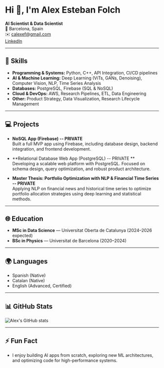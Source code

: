 # Hi 👋, I'm Alex Esteban Folch

**AI Scientist & Data Scientist**  
📍 Barcelona, Spain  
✉️ [calexef@gmail.com](mailto:calexef@gmail.com)  
[LinkedIn](https://linkedin.com/in/alex-esteban-folch-809788254/)

---

## 🧰 Skills

- **Programming & Systems:** Python, C++, API Integration, CI/CD pipelines  
- **AI & Machine Learning:** Deep Learning (ViTs, GANs, Denoising), Computer Vision, NLP, Time Series Analysis  
- **Databases:** PostgreSQL, Firebase (SQL & NoSQL)  
- **Cloud & DevOps:** AWS, Research Pipelines, ETL, Data Engineering  
- **Other:** Product Strategy, Data Visualization, Research Lifecycle Management

---

## 💻 Projects

- **NoSQL App (Firebase) -- PRIVATE**  
  Built a full MVP app using Firebase, including database design, backend integration, and frontend development.  

- **Relational Database Web App (PostgreSQL) -- PRIVATE **  
  Developing a scalable web platform with PostgreSQL. Focused on schema design, query optimization, and robust product architecture.  

- **Master Thesis: Portfolio Optimization with NLP & Financial Time Series -- PRIVATE**  
  Applying NLP on financial news and historical time series to optimize portfolio allocation strategies using deep learning and statistical methods.

---

## 🌐 Education

- **MSc in Data Science** — Universitat Oberta de Catalunya (2024–2026 expected)  
- **BSc in Physics** — Universitat de Barcelona (2020–2024)  

---

## 🌍 Languages

- Spanish (Native)  
- Catalan (Native)  
- English (Advanced, Certified)

---

## 📊 GitHub Stats

![Alex's GitHub stats](https://github-readme-stats.vercel.app/api?username=your-username&show_icons=true&theme=radical)

---

## ⚡ Fun Fact

- I enjoy building AI apps from scratch, exploring new ML architectures, and optimizing code for high-performance systems.
